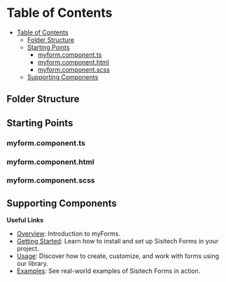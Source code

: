 # Table of Contents
- [Table of Contents](#table-of-contents)
  - [Folder Structure](#folder-structure)
  - [Starting Points](#starting-points)
    - [myform.component.ts](#myformcomponentts)
    - [myform.component.html](#myformcomponenthtml)
    - [myform.component.scss](#myformcomponentscss)
  - [Supporting Components](#supporting-components)

## Folder Structure

## Starting Points
### myform.component.ts
### myform.component.html
### myform.component.scss

## Supporting Components


**Useful Links**
- [Overview](../myForms/overview.md): Introduction to myForms.
- [Getting Started](../myForms/gettingStarted.md): Learn how to install and set up Sisitech Forms in your project.
- [Usage](../myForms/usage.md): Discover how to create, customize, and work with forms using our library.
- [Examples](../myForms/examples.md): See real-world examples of Sisitech Forms in action.